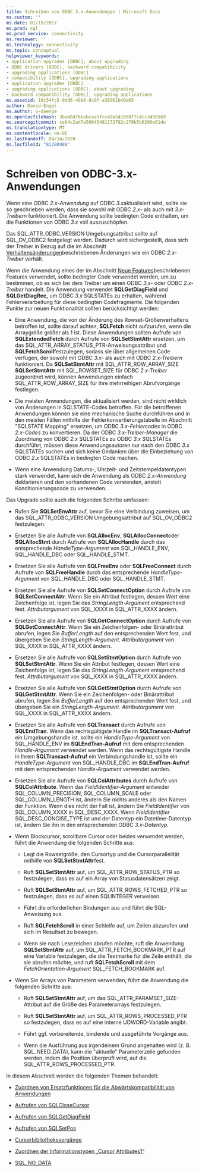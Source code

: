 ```yaml
---
title: Schreiben von ODBC 3.x-Anwendungen | Microsoft Docs
ms.custom: ''
ms.date: 01/19/2017
ms.prod: sql
ms.prod_service: connectivity
ms.reviewer: ''
ms.technology: connectivity
ms.topic: conceptual
helpviewer_keywords:
- application upgrades [ODBC], about upgrading
- ODBC drivers [ODBC], backward compatibility
- upgrading applications [ODBC]
- compatibility [ODBC], upgrading applications
- application upgrades [ODBC]
- upgrading applications [ODBC], about upgrading
- backward compatibility [ODBC], upgrading applications
ms.assetid: 19c54fc5-9dd6-49b6-8c9f-a38961b40a65
author: David-Engel
ms.author: v-daenge
ms.openlocfilehash: 3ba48d76babcaa5fcc49a541088f7c4cc349b569
ms.sourcegitcommit: ce94c2ad7a50945481172782c270b5b0206e61de
ms.translationtype: MT
ms.contentlocale: de-DE
ms.lasthandoff: 04/14/2020
ms.locfileid: "81288988"
---
```

# <a name="writing-odbc-3x-applications"></a>Schreiben von ODBC-3.x-Anwendungen
Wenn eine ODBC *2.x-Anwendung* auf ODBC *3.x*aktualisiert wird, sollte sie so geschrieben werden, dass sie sowohl mit ODBC *2.x-* als auch mit *3.x-Treibern* funktioniert. Die Anwendung sollte bedingten Code enthalten, um die Funktionen von ODBC *3.x* voll auszuschöpfen.  
  
 Das SQL_ATTR_ODBC_VERSION Umgebungsattribut sollte auf SQL_OV_ODBC2 festgelegt werden. Dadurch wird sichergestellt, dass sich der Treiber in Bezug auf die im Abschnitt [Verhaltensänderungen](../../../odbc/reference/develop-app/behavioral-changes.md)beschriebenen Änderungen wie ein ODBC *2.x-Treiber* verhält.  
  
 Wenn die Anwendung eines der im Abschnitt [Neue Features](../../../odbc/reference/develop-app/new-features.md)beschriebenen Features verwendet, sollte bedingter Code verwendet werden, um zu bestimmen, ob es sich bei dem Treiber um einen ODBC *3.x-* oder ODBC *2.x-Treiber* handelt. Die Anwendung verwendet **SQLGetDiagField** und **SQLGetDiagRec,** um ODBC *3.x* SQLSTATEs zu erhalten, während Fehlerverarbeitung für diese bedingten Codefragmente. Die folgenden Punkte zur neuen Funktionalität sollten berücksichtigt werden:  
  
-   Eine Anwendung, die von der Änderung des Rowset-Größenverhaltens betroffen ist, sollte darauf achten, **SQLFetch** nicht aufzurufen, wenn die Arraygröße größer als 1 ist. Diese Anwendungen sollten Aufrufe von **SQLExtendedFetch** durch Aufrufe von **SQLSetStmtAttr** ersetzen, um das SQL_ATTR_ARRAY_STATUS_PTR-Anweisungsattribut und **SQLFetchScroll**festzulegen, sodass sie über allgemeinen Code verfügen, der sowohl mit ODBC *3.x-* als auch mit ODBC *2.x-Treibern* funktioniert. Da **SQLSetStmtAttr** mit SQL_ATTR_ROW_ARRAY_SIZE **SQLSetStmtAttr** mit SQL_ROWSET_SIZE für ODBC *2.x-Treiber* zugeordnet wird, können Anwendungen einfach SQL_ATTR_ROW_ARRAY_SIZE für ihre mehrreihigen Abrufvorgänge festlegen.  
  
-   Die meisten Anwendungen, die aktualisiert werden, sind nicht wirklich von Änderungen in SQLSTATE-Codes betroffen. Für die betroffenen Anwendungen können sie eine mechanische Suche durchführen und in den meisten Fällen mithilfe der Fehlerkonvertierungstabelle im Abschnitt "SQLSTATE Mapping" ersetzen, um ODBC *3.x-Fehlercodes* in ODBC *2.x-Codes* zu konvertieren. Da der ODBC *3.x-Treiber-Manager* die Zuordnung von ODBC *2.x* SQLSTATEs zu ODBC *3.x* SQLSTATEs durchführt, müssen diese Anwendungsautoren nur nach den ODBC *3.x* SQLSTATEs suchen und sich keine Gedanken über die Einbeziehung von ODBC *2.x* SQLSTATEs in bedingten Code machen.  
  
-   Wenn eine Anwendung Datums-, Uhrzeit- und Zeitstempeldatentypen stark verwendet, kann sich die Anwendung als ODBC *2.x-Anwendung* deklarieren und den vorhandenen Code verwenden, anstatt Konditionierungscode zu verwenden.  
  
 Das Upgrade sollte auch die folgenden Schritte umfassen:  
  
-   Rufen Sie **SQLSetEnvAttr** auf, bevor Sie eine Verbindung zuweisen, um das SQL_ATTR_ODBC_VERSION Umgebungsattribut auf SQL_OV_ODBC2 festzulegen.  
  
-   Ersetzen Sie alle Aufrufe von **SQLAllocEnv**, **SQLAllocConnect**oder **SQLAllocStmt** durch Aufrufe von **SQLAllocHandle** durch das entsprechende *HandleType-Argument* von SQL_HANDLE_ENV, SQL_HANDLE_DBC oder SQL_HANDLE_STMT.  
  
-   Ersetzen Sie alle Aufrufe von **SQLFreeEnv** oder **SQLFreeConnect** durch Aufrufe von **SQLFreeHandle** durch das entsprechende *HandleType-Argument* von SQL_HANDLE_DBC oder SQL_HANDLE_STMT.  
  
-   Ersetzen Sie alle Aufrufe von **SQLSetConnectOption** durch Aufrufe von **SQLSetConnectAttr**. Wenn Sie ein Attribut festlegen, dessen Wert eine Zeichenfolge ist, legen Sie das *StringLength-Argument* entsprechend fest. *Attributargument* von SQL_XXXX in SQL_ATTR_XXXX ändern.  
  
-   Ersetzen Sie alle Aufrufe von **SQLGetConnectOption** durch Aufrufe von **SQLGetConnectAttr**. Wenn Sie ein Zeichenfolgen- oder Binärattribut abrufen, legen Sie *BufferLength* auf den entsprechenden Wert fest, und übergeben Sie ein *StringLength-Argument.* *Attributargument* von SQL_XXXX in SQL_ATTR_XXXX ändern.  
  
-   Ersetzen Sie alle Aufrufe von **SQLSetStmtOption** durch Aufrufe von **SQLSetStmtAttr**. Wenn Sie ein Attribut festlegen, dessen Wert eine Zeichenfolge ist, legen Sie das *StringLength-Argument* entsprechend fest. *Attributargument* von SQL_XXXX in SQL_ATTR_XXXX ändern.  
  
-   Ersetzen Sie alle Aufrufe von **SQLGetStmtOption** durch Aufrufe von **SQLGetStmtAttr**. Wenn Sie ein Zeichenfolgen- oder Binärattribut abrufen, legen Sie *BufferLength* auf den entsprechenden Wert fest, und übergeben Sie ein *StringLength-Argument.* *Attributargument* von SQL_XXXX in SQL_ATTR_XXXX ändern.  
  
-   Ersetzen Sie alle Aufrufe von **SQLTransact** durch Aufrufe von **SQLEndTran**. Wenn das rechtsgültigste Handle im **SQLTransact-Aufruf** ein Umgebungshandle ist, sollte ein *HandleType-Argument* von SQL_HANDLE_ENV im **SQLEndTran-Aufruf** mit dem entsprechenden *Handle-Argument* verwendet werden. Wenn das rechtsgültigste Handle in Ihrem **SQLTransact-Aufruf** ein Verbindungshandle ist, sollte ein *HandleType-Argument* von SQL_HANDLE_DBC im **SQLEndTran-Aufruf** mit dem entsprechenden *Handle-Argument* verwendet werden.  
  
-   Ersetzen Sie alle Aufrufe von **SQLColAttributes** durch Aufrufe von **SQLColAttribute**. Wenn das *FieldIdentifier-Argument* entweder SQL_COLUMN_PRECISION, SQL_COLUMN_SCALE oder SQL_COLUMN_LENGTH ist, ändern Sie nichts anderes als den Namen der Funktion. Wenn dies nicht der Fall ist, ändern Sie *FieldIdentifier* von SQL_COLUMN_XXXX in SQL_DESC_XXXX. Wenn *FieldIdentifier* SQL_DESC_CONCISE_TYPE ist und der Datentyp ein Datetime-Datentyp ist, ändern Sie ihn in den entsprechenden ODBC *3.x-Datentyp.*  
  
-   Wenn Blockcursor, scrollbare Cursor oder beides verwendet werden, führt die Anwendung die folgenden Schritte aus:  
  
    -   Legt die Rowsetgröße, den Cursortyp und die Cursorparallelität mithilfe von **SQLSetStmtAttr**fest.  
  
    -   Ruft **SQLSetStmtAttr** auf, um SQL_ATTR_ROW_STATUS_PTR so festzulegen, dass es auf ein Array von Statusdatensätzen zeigt.  
  
    -   Ruft **SQLSetStmtAttr** auf, um SQL_ATTR_ROWS_FETCHED_PTR so festzulegen, dass es auf einen SQLINTEGER verweisen.  
  
    -   Führt die erforderlichen Bindungen aus und führt die SQL-Anweisung aus.  
  
    -   Ruft **SQLFetchScroll** in einer Schleife auf, um Zeilen abzurufen und sich im Resultset zu bewegen.  
  
    -   Wenn sie nach Lesezeichen abrufen möchte, ruft die Anwendung **SQLSetStmtAttr** auf, um SQL_ATTR_FETCH_BOOKMARK_PTR auf eine Variable festzulegen, die die Textmarke für die Zeile enthält, die sie abrufen möchte, und ruft **SQLFetchScroll** mit dem *FetchOrientation-Argument* SQL_FETCH_BOOKMARK auf.  
  
-   Wenn Sie Arrays von Parametern verwenden, führt die Anwendung die folgenden Schritte aus:  
  
    -   Ruft **SQLSetStmtAttr** auf, um das SQL_ATTR_PARAMSET_SIZE-Attribut auf die Größe des Parameterarrays festzulegen.  
  
    -   Ruft **SQLSetStmtAttr** auf, um SQL_ATTR_ROWS_PROCESSED_PTR so festzulegen, dass es auf eine interne UDWORD-Variable angibt.  
  
    -   Führt ggf. vorbereitende, bindende und ausgeführte Vorgänge aus.  
  
    -   Wenn die Ausführung aus irgendeinem Grund angehalten wird (z. B. SQL_NEED_DATA), kann die "aktuelle" Parameterzeile gefunden werden, indem die Position überprüft wird, auf die SQL_ATTR_ROWS_PROCESSED_PTR.  
  
 In diesem Abschnitt werden die folgenden Themen behandelt:  
  
-   [Zuordnen von Ersatzfunktionen für die Abwärtskompatibilität von Anwendungen](../../../odbc/reference/develop-app/mapping-replacement-functions-for-backward-compatibility-of-applications.md)  
  
-   [Aufrufen von SQLCloseCursor](../../../odbc/reference/develop-app/calling-sqlclosecursor.md)  
  
-   [Aufrufen von SQLGetDiagField](../../../odbc/reference/develop-app/calling-sqlgetdiagfield.md)  
  
-   [Aufrufen von SQLSetPos](../../../odbc/reference/develop-app/calling-sqlsetpos.md)  
  
-   [Cursorbibliotheksvorgänge](../../../odbc/reference/develop-app/cursor-library-operations.md)  
  
-   [Zuordnen der Informationstypen „Cursor Attributes1“](../../../odbc/reference/develop-app/mapping-the-cursor-attributes1-information-types.md)  
  
-   [SQL_NO_DATA](../../../odbc/reference/develop-app/sql-no-data.md)
